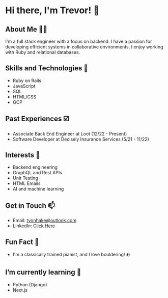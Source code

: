 # Hi there, I'm Trevor! 👋

## About Me 🚴‍♂️
I'm a full stack engineer with a focus on backend. I have a passion for developing efficient systems in collaborative environments. I enjoy working with Ruby and relational databases.

## Skills and Technologies 📖
- Ruby on Rails
- JavaScript
- SQL
- HTML/CSS
- GCP

## Past Experiences ☑️
- Associate Back End Engineer at Loot (12/22 - Present)
- Software Developer at Decisely Insurance Services (5/21 - 11/22)

## Interests 🔎
- Backend engineering
- GraphQL and Rest APIs
- Unit Testing
- HTML Emails
- AI and machine learning

## Get in Touch 📫
- Email: [tvonhake@outlook.com](mailto:tvonhake@outlook.com)
- LinkedIn: [Click Here]([https://www.linkedin.com/in/your-profile](https://www.linkedin.com/in/trevorvonhake/))

## Fun Fact 🎹
- I'm a classically trained pianist, and I love bouldering! 🪨

## I’m currently learning 🌱
- Python (Django)
- Next.js

